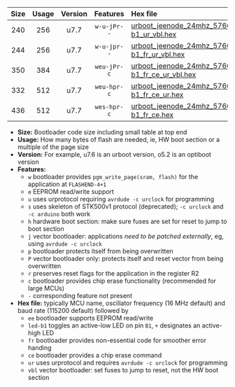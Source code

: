|Size|Usage|Version|Features|Hex file|
|:-:|:-:|:-:|:-:|:--|
|240|256|u7.7|`w-u-jPr--`|[urboot_jeenode_24mhz_57600bps_led-b1_ur_vbl.hex](https://raw.githubusercontent.com/stefanrueger/urboot.hex/main/boards/jeenode/fcpu_24mhz/57600_bps/urboot_jeenode_24mhz_57600bps_led-b1_ur_vbl.hex)|
|244|256|u7.7|`w-u-jpr--`|[urboot_jeenode_24mhz_57600bps_led-b1_fr_ur_vbl.hex](https://raw.githubusercontent.com/stefanrueger/urboot.hex/main/boards/jeenode/fcpu_24mhz/57600_bps/urboot_jeenode_24mhz_57600bps_led-b1_fr_ur_vbl.hex)|
|350|384|u7.7|`weu-jPr-c`|[urboot_jeenode_24mhz_57600bps_ee_led-b1_fr_ce_ur_vbl.hex](https://raw.githubusercontent.com/stefanrueger/urboot.hex/main/boards/jeenode/fcpu_24mhz/57600_bps/urboot_jeenode_24mhz_57600bps_ee_led-b1_fr_ce_ur_vbl.hex)|
|332|512|u7.7|`weu-hpr-c`|[urboot_jeenode_24mhz_57600bps_ee_led-b1_fr_ce_ur.hex](https://raw.githubusercontent.com/stefanrueger/urboot.hex/main/boards/jeenode/fcpu_24mhz/57600_bps/urboot_jeenode_24mhz_57600bps_ee_led-b1_fr_ce_ur.hex)|
|436|512|u7.7|`wes-hpr-c`|[urboot_jeenode_24mhz_57600bps_ee_led-b1_fr_ce.hex](https://raw.githubusercontent.com/stefanrueger/urboot.hex/main/boards/jeenode/fcpu_24mhz/57600_bps/urboot_jeenode_24mhz_57600bps_ee_led-b1_fr_ce.hex)|

- **Size:** Bootloader code size including small table at top end
- **Usage:** How many bytes of flash are needed, ie, HW boot section or a multiple of the page size
- **Version:** For example, u7.6 is an urboot version, o5.2 is an optiboot version
- **Features:**
  + `w` bootloader provides `pgm_write_page(sram, flash)` for the application at `FLASHEND-4+1`
  + `e` EEPROM read/write support
  + `u` uses urprotocol requiring `avrdude -c urclock` for programming
  + `s` uses skeleton of STK500v1 protocol (deprecated); `-c urclock` and `-c arduino` both work
  + `h` hardware boot section: make sure fuses are set for reset to jump to boot section
  + `j` vector bootloader: applications *need to be patched externally*, eg, using `avrdude -c urclock`
  + `p` bootloader protects itself from being overwritten
  + `P` vector bootloader only: protects itself and reset vector from being overwritten
  + `r` preserves reset flags for the application in the register R2
  + `c` bootloader provides chip erase functionality (recommended for large MCUs)
  + `-` corresponding feature not present
- **Hex file:** typically MCU name, oscillator frequency (16 MHz default) and baud rate (115200 default) followed by
  + `ee` bootloader supports EEPROM read/write
  + `led-b1` toggles an active-low LED on pin `B1`, `+` designates an active-high LED
  + `fr` bootloader provides non-essential code for smoother error handing
  + `ce` bootloader provides a chip erase command
  + `ur` uses urprotocol and requires `avrdude -c urclock` for programming
  + `vbl` vector bootloader: set fuses to jump to reset, not the HW boot section
